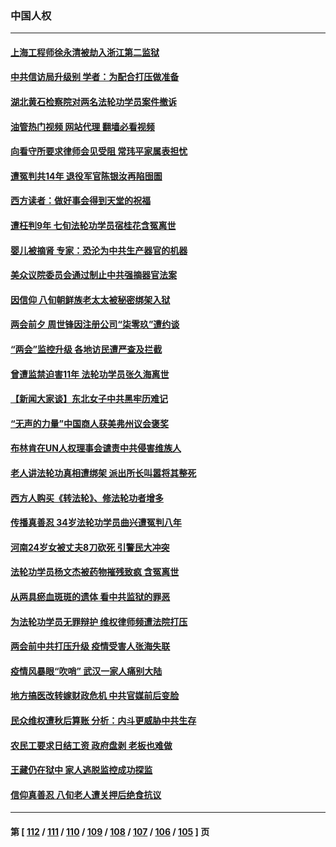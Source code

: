 ### 中国人权
---
#### [上海工程师徐永清被劫入浙江第二监狱](../../pages/ncid278/n13945041.md?03090045) 
#### [中共信访局升级别 学者：为配合打压做准备](../../pages/ncid278/n13945602.md?03090045) 
#### [湖北黄石检察院对两名法轮功学员案件撤诉](../../pages/ncid278/n13944382.md?03090045) 
#### [油管热门视频 网站代理 翻墙必看视频](http://138.2.39.72:81/youtube.html?epic-marker?03090045)
#### [向看守所要求律师会见受阻 常玮平家属表担忧](../../pages/ncid278/n13944719.md?03090045) 
#### [遭冤判共14年 退役军官陈银汝再陷囹圄](../../pages/ncid278/n13943569.md?03090045) 
#### [西方读者：做好事会得到天堂的祝福](../../pages/ncid278/n13943151.md?03090045) 
#### [遭枉判9年 七旬法轮功学员宿桂花含冤离世](../../pages/ncid278/n13943708.md?03090045) 
#### [婴儿被摘肾 专家：恐沦为中共生产器官的机器](../../pages/ncid278/n13944074.md?03090045) 
#### [美众议院委员会通过制止中共强摘器官法案](../../pages/ncid278/n13943637.md?03090045) 
#### [因信仰 八旬朝鲜族老太太被秘密绑架入狱](../../pages/ncid278/n13942333.md?03090045) 
#### [两会前夕 周世锋因注册公司“柒零玖”遭约谈](../../pages/ncid278/n13942894.md?03090045) 
#### [“两会”监控升级 各地访民遭严查及拦截](../../pages/ncid278/n13942702.md?03090045) 
#### [曾遭监禁迫害11年 法轮功学员张久海离世](../../pages/ncid278/n13941569.md?03090045) 
#### [【新闻大家谈】东北女子中共黑牢历难记](../../pages/ncid278/n13942450.md?03090045) 
#### [“无声的力量”中国商人获美弗州议会褒奖](../../pages/ncid278/n13941208.md?03090045) 
#### [布林肯在UN人权理事会谴责中共侵害维族人](../../pages/ncid278/n13941841.md?03090045) 
#### [老人讲法轮功真相遭绑架 派出所长叫嚣将其整死](../../pages/ncid278/n13939553.md?03090045) 
#### [西方人购买《转法轮》、修法轮功者增多](../../pages/ncid278/n13939369.md?03090045) 
#### [传播真善忍 34岁法轮功学员曲兴遭冤判八年](../../pages/ncid278/n13939536.md?03090045) 
#### [河南24岁女被丈夫8刀砍死 引警民大冲突](../../pages/ncid278/n13939491.md?03090045) 
#### [法轮功学员杨文杰被药物摧残致疯 含冤离世](../../pages/ncid278/n13938659.md?03090045) 
#### [从两具瘀血斑斑的遗体 看中共监狱的罪恶](../../pages/ncid278/n13936388.md?03090045) 
#### [为法轮功学员无罪辩护 维权律师频遭法院打压](../../pages/ncid278/n13937296.md?03090045) 
#### [两会前中共打压升级 疫情受害人张海失联](../../pages/ncid278/n13938299.md?03090045) 
#### [疫情风暴眼“吹哨” 武汉一家人痛别大陆](../../pages/ncid278/n13937906.md?03090045) 
#### [地方搞医改转嫁财政危机 中共官媒前后变脸](../../pages/ncid278/n13937798.md?03090045) 
#### [民众维权遭秋后算账 分析：内斗更威胁中共生存](../../pages/ncid278/n13937839.md?03090045) 
#### [农民工要求日结工资 政府盘剥 老板也难做](../../pages/ncid278/n13936819.md?03090045) 
#### [王藏仍在狱中 家人逃脱监控成功探监](../../pages/ncid278/n13937190.md?03090045) 
#### [信仰真善忍 八旬老人遭关押后绝食抗议](../../pages/ncid278/n13935787.md?03090045) 

---
#### 第 [ [112](./112.md?03090045) / [111](./111.md?03090045) / [110](./110.md?03090045) / [109](./109.md?03090045) / [108](./108.md?03090045) / [107](./107.md?03090045) / [106](./106.md?03090045) / [105](./105.md?03090045) ] 页
